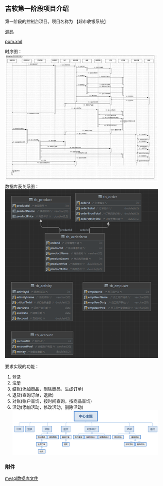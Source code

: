
## 吉软第一阶段项目介绍
第一阶段的控制台项目。项目名称为 【超市收银系统】

[源码](src/main/java/com/myhd/)

[pom.xml](pom.xml)

时序图：
![Alt text](img/fdf0b97da335fe09d14437e6ecdcf17.jpg)
数据库表关系图：
![Alt text](img/Snipaste_2023-08-21_16-57-03.png)

要求实现的功能：
1. 登录
1. 注册
1. 结账(添加商品，删除商品，生成订单)
1. 退货(查询订单，退款)
1. 对账(账户查询，按时间查询，按商品查询)
1. 活动(添加活动，修改活动，删除活动)
![Alt text](img/Snipaste_2023-08-21_17-01-26.png)

### 附件
[mysql数据库文件](SQL文件/jsoft_project01.sql)